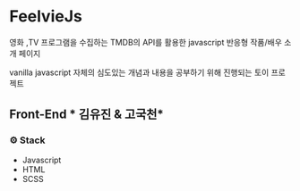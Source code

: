 # FeelvieJs
영화 ,TV 프로그램을 수집하는 TMDB의 API를 활용한 javascript 반응형 작품/배우 소개 페이지

vanilla javascript 자체의 심도있는 개념과 내용을 공부하기 위해 진행되는 토이 프로젝트


## Front-End * 김유진 & 고국천*

### ⚙️ Stack
- Javascript
- HTML
- SCSS
